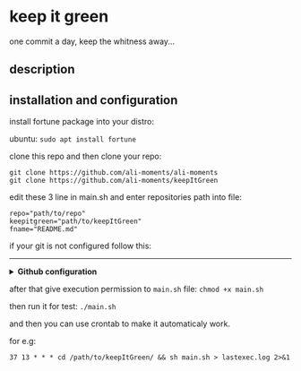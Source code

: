 # keep it green

one commit a day, keep the whitness away...

## description

<!--
    inke one comment o in dastana va dastan inke zabihi behem goft va khandid
-->

## installation and configuration

install fortune package into your distro:

ubuntu:
`sudo apt install fortune`

clone this repo and then clone your repo:
```
git clone https://github.com/ali-moments/ali-moments
git clone https://github.com/ali-moments/keepItGreen
```

edit these 3 line in main.sh and enter repositories path into file:

```
repo="path/to/repo"
keepitgreen="path/to/keepItGreen"
fname="README.md"
```
<!--
    git ok bashe
    fortune nasb bashe
    bash dashte bashe
    crontab va baghie dastana
-->

if your git is not configured follow this:
<hr>
<details>
    <summary><b>Github configuration</b></summary>

intsll these libraries:
`sudo apt install libsecret-1-0 libsecret-1-dev`
> :memo: **Note:** Package names may be different in different distributions. These are for debian based distros.

then add this congigs to git:
```
git config --global user.email "your email"
git config --global user.name "your username"
git config --global credential.helper /usr/lib/git-core/git-credential-libsecret
```

after that you should use ssh-key, and you can generate one using:
`ssh-keygen -t rsa -b 4096 -C "your email"`

now use `cat ~/.ssh/id_rsa.pub` and copy its output to [github.com's](https://github.com/settings/keys) add ssh-keys settings.
then navigate to your repo path in your pc and add new origin
and test your connection.
```
git remote set-url origin git@github.com:<username>/<repo name>.git
ssh -T git@github.com
```
</details>

after that give execution permission to `main.sh` file:
`chmod +x main.sh`

then run it for test:
`./main.sh `

and then you can use crontab to make it automaticaly work.

for e.g:
```
37 13 * * * cd /path/to/keepItGreen/ && sh main.sh > lastexec.log 2>&1
```
